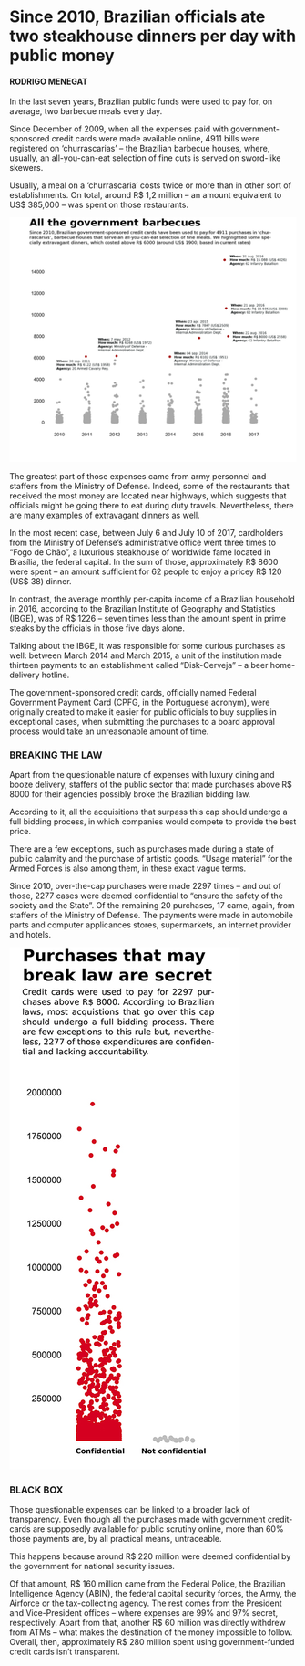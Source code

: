 # Since 2010, Brazilian officials ate two steakhouse dinners per day with public money
#### RODRIGO MENEGAT

In the last seven years, Brazilian public funds were used to pay for, on average, two barbecue meals every day.

Since December of 2009, when all the expenses paid with government-sponsored credit cards were made available online, 4911 bills were registered on ‘churrascarias’ – the Brazilian barbecue houses, where, usually, an all-you-can-eat selection of fine cuts is served on sword-like skewers. 

Usually, a meal on a ‘churrascaria’ costs twice or more than in other sort of establishments. On total, around R$ 1,2 million – an amount equivalent to US$ 385,000 – was spent on those restaurants. 

![barbecues](barbecues-small.jpg)

The greatest part of those expenses came from army personnel and staffers from the Ministry of Defense. Indeed, some of the restaurants that received the most money are located near highways, which suggests that officials might be going there to eat during duty travels. Nevertheless, there are many examples of extravagant dinners as well.

In the most recent case, between July 6 and July 10 of 2017, cardholders from the Ministry of Defense’s administrative office went three times to “Fogo de Chão”, a luxurious steakhouse of worldwide fame located in Brasília, the federal capital. In the sum of those, approximately R$ 8600 were spent – an amount sufficient for 62 people to enjoy a pricey R$ 120 (US$ 38) dinner.

In contrast, the average monthly per-capita income of a Brazilian household in 2016, according to the Brazilian Institute of Geography and Statistics (IBGE), was of R$ 1226 – seven times less than the amount spent in prime steaks by the officials in those five days alone.

Talking about the IBGE, it was responsible for some curious purchases as well: between March 2014 and March 2015, a unit of the institution made thirteen payments to an establishment called “Disk-Cerveja” – a beer home-delivery hotline.

The government-sponsored credit cards, officially named Federal Government Payment Card (CPFG, in the Portuguese acronym), were originally created to make it easier for public officials to buy supplies in exceptional cases, when submitting the purchases to a board approval process would take an unreasonable amount of time.

### BREAKING THE LAW
Apart from the questionable nature of expenses with luxury dining and booze delivery, staffers of the public sector that made purchases above R$ 8000 for their agencies possibly broke the Brazilian bidding law. 

According to it, all the acquisitions that surpass this cap should undergo a full bidding process, in which companies would compete to provide the best price. 

There are a few exceptions, such as purchases made during a state of public calamity and the purchase of artistic goods. “Usage material” for the Armed Forces is also among them, in these exact vague terms.

Since 2010, over-the-cap purchases were made 2297 times – and out of those, 2277 cases were deemed confidential to “ensure the safety of the society and the State”. Of the remaining 20 purchases, 17 came, again, from staffers of the Ministry of Defense. The payments were made in automobile parts and computer applicances stores, supermarkets, an internet provider and hotels.

![confidential](sigilo-small.jpg)

### BLACK BOX
Those questionable expenses can be linked to a broader lack of transparency. Even though all the purchases made with government credit-cards are supposedly available for public scrutiny online, more than 60% those payments are, by all practical means, untraceable.

This happens because around R$ 220 million were deemed confidential by the government for national security issues.

Of that amount, R$ 160 million came from the Federal Police, the Brazilian Intelligence Agency (ABIN), the federal capital security forces, the Army, the Airforce or the tax-collecting agency. The rest comes from the President and Vice-President offices – where expenses are 99% and 97% secret, respectively.
Apart from that, another R$ 60 million was directly withdrew from ATMs – what makes the destination of the money impossible to follow. Overall, then, approximately R$ 280 million spent using government-funded credit cards isn’t transparent.
